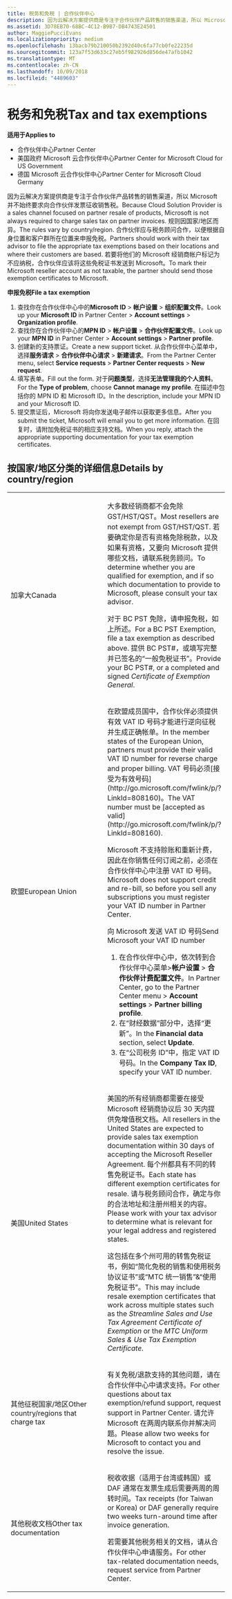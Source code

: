 ```yaml
---
title: 税务和免税 | 合作伙伴中心
description: 因为云解决方案提供商是专注于合作伙伴产品转售的销售渠道，所以 Microsoft 并不始终要求向合作伙伴发票征收销售税。
ms.assetid: 3D78EB70-68BC-4C12-B9B7-DB4743E24501
author: MaggiePucciEvans
ms.localizationpriority: medium
ms.openlocfilehash: 13bacb79b210050b2392d40c6fa77cb0fe22235d
ms.sourcegitcommit: 123a7f53d633c27eb5f982926d856de47afb1042
ms.translationtype: MT
ms.contentlocale: zh-CN
ms.lasthandoff: 10/09/2018
ms.locfileid: "4489603"
---
```

# <a name="tax-and-tax-exemptions"></a><span data-ttu-id="20ec9-103">税务和免税</span><span class="sxs-lookup"><span data-stu-id="20ec9-103">Tax and tax exemptions</span></span>

**<span data-ttu-id="20ec9-104">适用于</span><span class="sxs-lookup"><span data-stu-id="20ec9-104">Applies to</span></span>**

-  <span data-ttu-id="20ec9-105">合作伙伴中心</span><span class="sxs-lookup"><span data-stu-id="20ec9-105">Partner Center</span></span>
-  <span data-ttu-id="20ec9-106">美国政府 Microsoft 云合作伙伴中心</span><span class="sxs-lookup"><span data-stu-id="20ec9-106">Partner Center for Microsoft Cloud for US Government</span></span>
-  <span data-ttu-id="20ec9-107">德国 Microsoft 云合作伙伴中心</span><span class="sxs-lookup"><span data-stu-id="20ec9-107">Partner Center for Microsoft Cloud Germany</span></span>

<span data-ttu-id="20ec9-108">因为云解决方案提供商是专注于合作伙伴产品转售的销售渠道，所以 Microsoft 并不始终要求向合作伙伴发票征收销售税。</span><span class="sxs-lookup"><span data-stu-id="20ec9-108">Because Cloud Solution Provider is a sales channel focused on partner resale of products, Microsoft is not always required to charge sales tax on partner invoices.</span></span> <span data-ttu-id="20ec9-109">规则因国家/地区而异。</span><span class="sxs-lookup"><span data-stu-id="20ec9-109">The rules vary by country/region.</span></span> <span data-ttu-id="20ec9-110">合作伙伴应与税务顾问合作，以便根据自身位置和客户群所在位置来申报免税。</span><span class="sxs-lookup"><span data-stu-id="20ec9-110">Partners should work with their tax advisor to file the appropriate tax exemptions based on their locations and where their customers are based.</span></span> <span data-ttu-id="20ec9-111">若要将他们的 Microsoft 经销商帐户标记为不应纳税，合作伙伴应该将这些免税证书发送到 Microsoft。</span><span class="sxs-lookup"><span data-stu-id="20ec9-111">To mark their Microsoft reseller account as not taxable, the partner should send those exemption certificates to Microsoft.</span></span>

**<span data-ttu-id="20ec9-112">申报免税</span><span class="sxs-lookup"><span data-stu-id="20ec9-112">File a tax exemption</span></span>**

1.  <span data-ttu-id="20ec9-113">查找你在合作伙伴中心中的**Microsoft ID** &gt; **帐户设置** &gt; **组织配置文件**。</span><span class="sxs-lookup"><span data-stu-id="20ec9-113">Look up your **Microsoft ID** in Partner Center &gt; **Account settings** &gt; **Organization profile**.</span></span>
2.  <span data-ttu-id="20ec9-114">查找你在合作伙伴中心的**MPN ID** &gt; **帐户设置** &gt; **合作伙伴配置文件**。</span><span class="sxs-lookup"><span data-stu-id="20ec9-114">Look up your **MPN ID** in Partner Center &gt; **Account settings** &gt; **Partner profile**.</span></span>
3.  <span data-ttu-id="20ec9-115">创建新的支持票证。</span><span class="sxs-lookup"><span data-stu-id="20ec9-115">Create a new support ticket.</span></span> <span data-ttu-id="20ec9-116">从合作伙伴中心菜单中，选择**服务请求** &gt; **合作伙伴中心请求** &gt; **新建请求**。</span><span class="sxs-lookup"><span data-stu-id="20ec9-116">From the Partner Center menu, select **Service requests** &gt; **Partner Center requests** &gt; **New request**.</span></span>
4.  <span data-ttu-id="20ec9-117">填写表单。</span><span class="sxs-lookup"><span data-stu-id="20ec9-117">Fill out the form.</span></span> <span data-ttu-id="20ec9-118">对于**问题类型**，选择**无法管理我的个人资料**。</span><span class="sxs-lookup"><span data-stu-id="20ec9-118">For the **Type of problem**, choose **Cannot manage my profile**.</span></span> <span data-ttu-id="20ec9-119">在描述中包括你的 MPN ID 和 Microsoft ID。</span><span class="sxs-lookup"><span data-stu-id="20ec9-119">In the description, include your MPN ID and your Microsoft ID.</span></span>
5.  <span data-ttu-id="20ec9-120">提交票证后，Microsoft 将向你发送电子邮件以获取更多信息。</span><span class="sxs-lookup"><span data-stu-id="20ec9-120">After you submit the ticket, Microsoft will email you to get more information.</span></span> <span data-ttu-id="20ec9-121">在回复时，请附加免税证书的相应支持文档。</span><span class="sxs-lookup"><span data-stu-id="20ec9-121">When you reply, attach the appropriate supporting documentation for your tax exemption certificates.</span></span>

## <a name="details-by-countryregion"></a><span data-ttu-id="20ec9-122">按国家/地区分类的详细信息</span><span class="sxs-lookup"><span data-stu-id="20ec9-122">Details by country/region</span></span>


<table>
<colgroup>
<col width="50%" />
<col width="50%" />
</colgroup>
<tbody>
<tr class="odd">
<td><span data-ttu-id="20ec9-123">加拿大</span><span class="sxs-lookup"><span data-stu-id="20ec9-123">Canada</span></span></td>
<td><p><span data-ttu-id="20ec9-124">大多数经销商都不会免除 GST/HST/QST。</span><span class="sxs-lookup"><span data-stu-id="20ec9-124">Most resellers are not exempt from GST/HST/QST.</span></span> <span data-ttu-id="20ec9-125">若要确定你是否有资格免除税款，以及如果有资格，又要向 Microsoft 提供哪些文档，请联系税务顾问。</span><span class="sxs-lookup"><span data-stu-id="20ec9-125">To determine whether you are qualified for exemption, and if so which documentation to provide to Microsoft, please consult your tax advisor.</span></span></p>
<p><span data-ttu-id="20ec9-126">对于 BC PST 免除，请申报免税，如上所述。</span><span class="sxs-lookup"><span data-stu-id="20ec9-126">For a BC PST Exemption, file a tax exemption as described above.</span></span> <span data-ttu-id="20ec9-127">提供 BC PST#，或填写完整并已签名的“一般免税证书”<em></em>。</span><span class="sxs-lookup"><span data-stu-id="20ec9-127">Provide your BC PST#, or a completed and signed <em>Certificate of Exemption General</em>.</span></span></p></td>
</tr>
<tr class="even">
<td><span data-ttu-id="20ec9-128">欧盟</span><span class="sxs-lookup"><span data-stu-id="20ec9-128">European Union</span></span></td>
<td><p><span data-ttu-id="20ec9-129">在欧盟成员国中，合作伙伴必须提供有效 VAT ID 号码才能进行逆向征税并生成正确帐单。</span><span class="sxs-lookup"><span data-stu-id="20ec9-129">In the member states of the European Union, partners must provide their valid VAT ID number for reverse charge and proper billing.</span></span> <span data-ttu-id="20ec9-130">VAT 号码必须[接受为有效号码](http://go.microsoft.com/fwlink/p/?LinkId=808160)。</span><span class="sxs-lookup"><span data-stu-id="20ec9-130">The VAT number must be [accepted as valid](http://go.microsoft.com/fwlink/p/?LinkId=808160).</span></span></p>
<p><span data-ttu-id="20ec9-131">Microsoft 不支持赊账和重新计费，因此在你销售任何订阅之前，必须在合作伙伴中心中注册 VAT ID 号码。</span><span class="sxs-lookup"><span data-stu-id="20ec9-131">Microsoft does not support credit and re-bill, so before you sell any subscriptions you must register your VAT ID number in Partner Center.</span></span></p>
<p><span data-ttu-id="20ec9-132">向 Microsoft 发送 VAT ID 号码</span><span class="sxs-lookup"><span data-stu-id="20ec9-132">Send Microsoft your VAT ID number</span></span></strong></p>
<ol>
<li><span data-ttu-id="20ec9-133">在合作伙伴中心中，依次转到合作伙伴中心菜单&gt;<strong>帐户设置</strong> &gt; <strong>合作伙伴计费配置文件</strong>。</span><span class="sxs-lookup"><span data-stu-id="20ec9-133">In Partner Center, go to the Partner Center menu &gt; <strong>Account settings</strong> &gt; <strong>Partner billing profile</strong>.</span></span></li>
<li><span data-ttu-id="20ec9-134">在“财经数据”<strong></strong>部分中，选择“更新”<strong></strong>。</span><span class="sxs-lookup"><span data-stu-id="20ec9-134">In the <strong>Financial data</strong> section, select <strong>Update</strong>.</span></span></li>
<li><span data-ttu-id="20ec9-135">在“公司税务 ID”<strong></strong>中，指定 VAT ID 号码。</span><span class="sxs-lookup"><span data-stu-id="20ec9-135">In the <strong>Company Tax ID</strong>, specify your VAT ID number.</span></span></li>
</ol></td>
</tr>
<tr class="odd">
<td><span data-ttu-id="20ec9-136">美国</span><span class="sxs-lookup"><span data-stu-id="20ec9-136">United States</span></span></td>
<td><p><span data-ttu-id="20ec9-137">美国的所有经销商都需要在接受 Microsoft 经销商协议后 30 天内提供免增值税文档。</span><span class="sxs-lookup"><span data-stu-id="20ec9-137">All resellers in the United States are expected to provide sales tax exemption documentation within 30 days of accepting the Microsoft Reseller Agreement.</span></span> <span data-ttu-id="20ec9-138">每个州都具有不同的转售免税证书。</span><span class="sxs-lookup"><span data-stu-id="20ec9-138">Each state has different exemption certificates for resale.</span></span> <span data-ttu-id="20ec9-139">请与税务顾问合作，确定与你的合法地址和注册州相关的内容。</span><span class="sxs-lookup"><span data-stu-id="20ec9-139">Please work with your tax advisor to determine what is relevant for your legal address and registered states.</span></span></p>
<p><span data-ttu-id="20ec9-140">这包括在多个州可用的转售免税证书，例如“简化免税的销售和使用税务协议证书”<em></em>或“MTC 统一销售”&amp;“使用免税证书”<em></em>。</span><span class="sxs-lookup"><span data-stu-id="20ec9-140">This may include resale exemption certificates that work across multiple states such as the <em>Streamline Sales and Use Tax Agreement Certificate of Exemption</em> or the <em>MTC Uniform Sales &amp; Use Tax Exemption Certificate</em>.</span></span></p></td>
</tr>
<tr class="even">
<td><span data-ttu-id="20ec9-141">其他征税国家/地区</span><span class="sxs-lookup"><span data-stu-id="20ec9-141">Other country/regions that charge tax</span></span></td>
<td><p><span data-ttu-id="20ec9-142">有关免税/退款支持的其他问题，请在合作伙伴中心中请求支持。</span><span class="sxs-lookup"><span data-stu-id="20ec9-142">For other questions about tax exemption/refund support, request support in Partner Center.</span></span> <span data-ttu-id="20ec9-143">请允许 Microsoft 在两周内联系你并解决问题。</span><span class="sxs-lookup"><span data-stu-id="20ec9-143">Please allow two weeks for Microsoft to contact you and resolve the issue.</span></span></p></td>
</tr>
<tr class="odd">
<td><span data-ttu-id="20ec9-144">其他税收文档</span><span class="sxs-lookup"><span data-stu-id="20ec9-144">Other tax documentation</span></span></td>
<td><p><span data-ttu-id="20ec9-145">税收收据（适用于台湾或韩国）或 DAF 通常在发票生成后需要两周的周转时间。</span><span class="sxs-lookup"><span data-stu-id="20ec9-145">Tax receipts (for Taiwan or Korea) or DAF generally require two weeks turn-around time after invoice generation.</span></span></p>
<p><span data-ttu-id="20ec9-146">若需要其他税务相关的文档，请从合作伙伴中心申请服务。</span><span class="sxs-lookup"><span data-stu-id="20ec9-146">For other tax-related documentation needs, request service from Partner Center.</span></span></p></td>
</tr>
</tbody>
</table>

 

 

 



